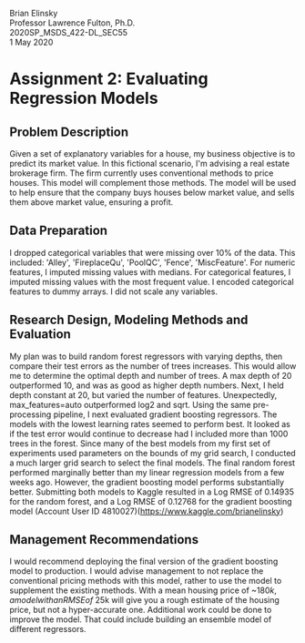 Brian Elinsky  
Professor Lawrence Fulton, Ph.D.  
2020SP_MSDS_422-DL_SEC55  
1 May 2020


# Assignment 2: Evaluating Regression Models

## Problem Description
Given a set of explanatory variables for a house, my business objective is to predict its market value.  In this fictional scenario, I'm advising a real estate brokerage firm.  The firm currently uses conventional methods to price houses.  This model will complement those methods.  The model will be used to help ensure that the company buys houses below market value, and sells them above market value, ensuring a profit.

## Data Preparation
I dropped categorical variables that were missing over 10% of the data.  This included: 'Alley', 'FireplaceQu', 'PoolQC', 'Fence', 'MiscFeature'.  For numeric features, I imputed missing values with medians.  For categorical features, I imputed missing values with the most frequent value.  I encoded categorical features to dummy arrays.  I did not scale any variables.
## Research Design, Modeling Methods and Evaluation
My plan was to build random forest regressors with varying depths, then compare their test errors as the number of trees increases.  This would allow me to determine the optimal depth and number of trees.  A max depth of 20 outperformed 10, and was as good as higher depth numbers.  Next, I held depth constant at 20, but varied the number of features.  Unexpectedly, max_features=auto outperformed log2 and sqrt.
Using the same pre-processing pipeline, I next evaluated gradient boosting regressors.  The models with the lowest learning rates seemed to perform best.  It looked as if the test error would continue to decrease had I included more than 1000 trees in the forest.
Since many of the best models from my first set of experiments used parameters on the bounds of my grid search, I conducted a much larger grid search to select the final models.
The final random forest performed marginally better than my linear regression models from a few weeks ago.  However, the gradient boosting model performs substantially better.  Submitting both models to Kaggle resulted in a Log RMSE of 0.14935 for the random forest, and a Log RMSE of 0.12768 for the gradient boosting model (Account User ID 4810027)(https://www.kaggle.com/brianelinsky)
## Management Recommendations
I would recommend deploying the final version of the gradient boosting model to production.  I would advise management to not replace the conventional pricing methods with this model, rather to use the model to supplement the existing methods.  With a mean housing price of ~$180k, a model with an RMSE of ~$25k will give you a rough estimate of the housing price, but not a hyper-accurate one. Additional work could be done to improve the model.  That could include building an ensemble model of different regressors.

